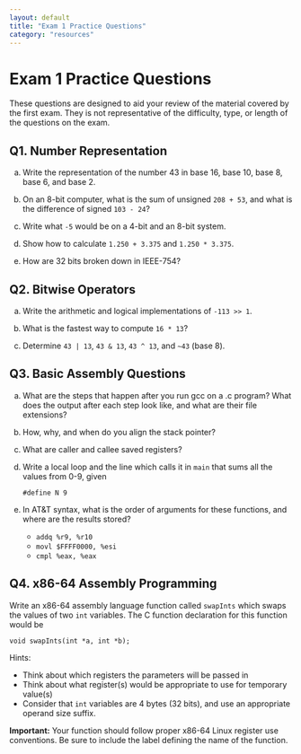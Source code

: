 ```yaml
---
layout: default
title: "Exam 1 Practice Questions"
category: "resources"
---
```


# Exam 1 Practice Questions

These questions are designed to aid your review of the material covered by the first exam. They is not representative of the difficulty, type, or length of the questions on the exam.

## Q1. Number Representation
<ol type="a">
  <li>

  Write the representation of the number 43 in base 16, base 10, base 8, base 6, and base 2.

  </li>
  <li>

  On an 8-bit computer, what is the sum of unsigned `208 + 53`, and what is the difference of signed `103 - 24`?

  </li>
  <li>

  Write what `-5` would be on a 4-bit and an 8-bit system.

  </li>
  <li>

  Show how to calculate `1.250 + 3.375` and `1.250 * 3.375`.

  </li>
  <li>

  How are 32 bits broken down in IEEE-754?

  </li>
</ol>

## Q2. Bitwise Operators
<ol type="a">
  <li>

  Write the arithmetic and logical implementations of `-113 >> 1`.

  </li>
  <li>

  What is the fastest way to compute `16 * 13`?

  </li>
  <li>

  Determine `43 | 13`, `43 & 13`, `43 ^ 13`, and `~43` (base 8).

  </li>
</ol>

## Q3. Basic Assembly Questions
<ol type="a">
  <li>

  What are the steps that happen after you run gcc on a .c program? What does the output after each step look like, and what are their file extensions?

  </li>

  <li>

  How, why, and when do you align the stack pointer?

  </li>
  <li>

  What are caller and callee saved registers?

  </li>
  <li>

  Write a local loop and the line which calls it in `main` that sums all the values from 0-9, given
  
  `#define N 9`

  </li>
  <li>

  In AT&T syntax, what is the order of arguments for these functions, and where are the results stored?
  * `addq %r9, %r10`
  * `movl $FFFF0000, %esi`
  * `cmpl %eax, %eax`

  </li>
</ol>

## Q4. x86-64 Assembly Programming

Write an x86-64 assembly language function called `swapInts` which swaps the values of two `int` variables. The C function declaration for this function would be

`void swapInts(int *a, int *b);`

Hints:
* Think about which registers the parameters will be passed in
* Think about what register(s) would be appropriate to use for temporary value(s)
* Consider that `int` variables are 4 bytes (32 bits), and use an appropriate operand size suffix.

**Important:** Your function should follow proper x86-64 Linux register use conventions. Be sure to include the label defining the name of the function.
